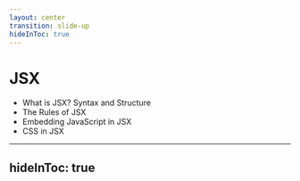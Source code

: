 ```yaml
---
layout: center
transition: slide-up
hideInToc: true
---
```


# JSX

<div mt-2 />

- What is JSX? Syntax and Structure
- The Rules of JSX
- Embedding JavaScript in JSX
- CSS in JSX

---
hideInToc: true
---
